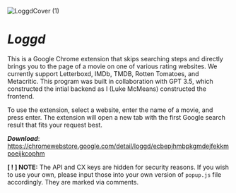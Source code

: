 ![LoggdCover (1)](https://github.com/McMeans/loggd/assets/121998941/2a42e457-ae11-4aaf-ac94-7afd77e9f5c3)
# _Loggd_

This is a Google Chrome extension that skips searching steps and directly brings you to the page of a movie on one of various rating websites. We currently support Letterboxd, IMDb, TMDB, Rotten Tomatoes, and Metacritic. This program was built in collaboration with GPT 3.5, which constructed the intial backend as I (Luke McMeans) constructed the frontend.

To use the extension, select a website, enter the name of a movie, and press enter. The extension will open a new tab with the first Google search result that fits your request best.

**_Download_**: https://chromewebstore.google.com/detail/loggd/ecbepjhmbpkgmdejfekkmpoeijkcophm


**[ ! ] NOTE:** The API and CX keys are hidden for security reasons. If you wish to use your own, please input those into your own version of ```popup.js``` file accordingly. They are marked via comments.
